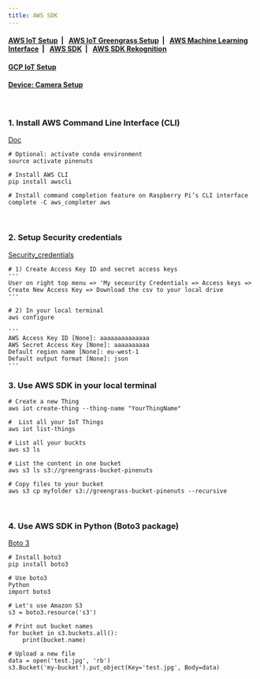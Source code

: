 ```yaml
---
title: AWS SDK
---
```



####  [AWS IoT Setup](https://dujm.github.io/Iot_EdgeComputing/aws_iot)&nbsp;  | &nbsp;   [AWS IoT Greengrass Setup](https://dujm.github.io/Iot_EdgeComputing/aws_iot_greengrass)&nbsp;  | &nbsp;   [AWS Machine Learning Interface](https://dujm.github.io/Iot_EdgeComputing/aws_ml)&nbsp;  | &nbsp; [AWS SDK](https://dujm.github.io/Iot_EdgeComputing/aws_sdk_cli)&nbsp;  | &nbsp; [AWS SDK Rekognition](https://dujm.github.io/Iot_EdgeComputing/aws_sdk_reko)

#### [GCP IoT Setup](https://dujm.github.io/Iot_EdgeComputing/gcp_iot)

#### [Device: Camera Setup](https://dujm.github.io/Iot_EdgeComputing/device_cam)

<br>

### 1. Install AWS Command Line Interface (CLI)
[Doc](https://aws.amazon.com/cli/)

```
# Optional: activate conda environment
source activate pinenuts

# Install AWS CLI
pip install awscli

# Install command completion feature on Raspberry Pi’s CLI interface
complete -C aws_completer aws
```

<br>

### 2. Setup Security credentials

[Security_credentials](
https://console.aws.amazon.com/iam/home?region=eu-west-1#/security_credentials) 

```
# 1) Create Access Key ID and secret access keys
'''
User on right top menu => 'My seceurity Credentials => Access keys => Create New Access Key => Download the csv to your local drive 
'''

# 2) In your local terminal 
aws configure

'''
AWS Access Key ID [None]: aaaaaaaaaaaaaa
AWS Secret Access Key [None]: aaaaaaaaaa
Default region name [None]: eu-west-1
Default output format [None]: json
'''
```

### 3. Use AWS SDK in your local terminal

```
# Create a new Thing 
aws iot create-thing --thing-name "YourThingName" 

#  List all your IoT Things
aws iot list-things

# List all your buckts
aws s3 ls 

# List the content in one bucket
aws s3 ls s3://greengrass-bucket-pinenuts

# Copy files to your bucket
aws s3 cp myfolder s3://greengrass-bucket-pinenuts --recursive
``` 


<br>

### 4. Use AWS SDK in Python (Boto3 package)

[Boto 3](https://boto3.amazonaws.com/v1/documentation/api/latest/guide/quickstart.html#installation)

```
# Install boto3
pip install boto3

# Use boto3
Python
import boto3

# Let's use Amazon S3
s3 = boto3.resource('s3')

# Print out bucket names
for bucket in s3.buckets.all():
    print(bucket.name)

# Upload a new file
data = open('test.jpg', 'rb')
s3.Bucket('my-bucket').put_object(Key='test.jpg', Body=data)
```


